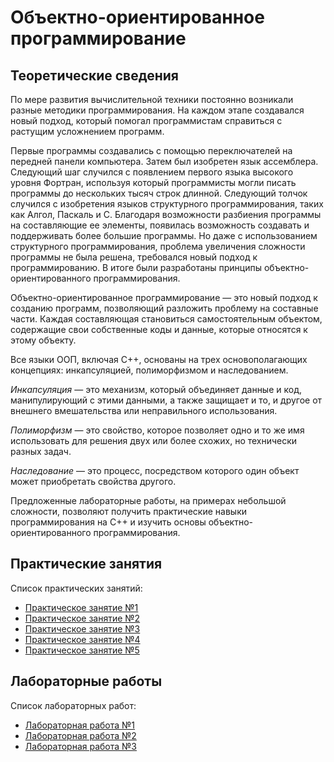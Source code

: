 # Объектно-ориентированное программирование

## Теоретические сведения

По мере развития вычислительной техники постоянно возникали разные методики программирования. На каждом этапе создавался новый подход, который помогал программистам справиться с растущим усложнением программ.

Первые программы создавались с помощью переключателей на передней панели компьютера. Затем был изобретен язык ассемблера. Следующий шаг случился с появлением первого языка высокого уровня Фортран, используя который программисты могли писать программы до нескольких тысяч строк длинной. Следующий толчок случился с изобретения языков структурного программирования, таких как Алгол, Паскаль и С. Благодаря возможности разбиения программы на составляющие ее элементы, появилась возможность создавать и поддерживать более большие программы. Но даже с использованием структурного программирования, проблема увеличения сложности программы не была решена, требовался новый подход к программированию. В итоге были разработаны принципы объектно-ориентированного программирования.

Объектно-ориентированное программирование — это новый подход к созданию программ, позволяющий разложить проблему на составные части. Каждая составляющая становиться самостоятельным объектом, содержащие свои собственные коды и данные, которые относятся к этому объекту.

Все языки ООП, включая С++, основаны на трех основополагающих концепциях: инкапсуляцией, полиморфизмом и наследованием.

*Инкапсуляция* — это механизм, который объединяет данные и код, манипулирующий с этими данными, а также защищает и то, и другое от внешнего вмешательства или неправильного использования.

*Полиморфизм* — это свойство, которое позволяет одно и то же имя использовать для решения двух или более схожих, но технически разных задач.

*Наследование* — это процесс, посредством которого один объект может приобретать свойства другого.

Предложенные лабораторные работы, на примерах небольшой сложности, позволяют получить практические навыки программирования на С++ и изучить основы объектно-ориентированного программирования.

## Практические занятия

Список практических занятий:

- [Практическое занятие №1](https://github.com/Vladislav-Lyuminarskiy/OOP-course/blob/master/practice/lesson1/README.md)
- [Практическое занятие №2](https://github.com/Vladislav-Lyuminarskiy/OOP-course/blob/master/practice/lesson2/README.md)
- [Практическое занятие №3](https://github.com/Vladislav-Lyuminarskiy/OOP-course/blob/master/practice/lesson3/README.md)
- [Практическое занятие №4](https://github.com/Vladislav-Lyuminarskiy/OOP-course/blob/master/practice/lesson4/README.md)
- [Практическое занятие №5](https://github.com/Vladislav-Lyuminarskiy/OOP-course/blob/master/practice/lesson5/README.md)


## Лабораторные работы

Список лабораторных работ:

- [Лабораторная работа №1](https://github.com/Vladislav-Lyuminarskiy/OOP-course/blob/master/labs/lab1.md)
- [Лабораторная работа №2](https://github.com/Vladislav-Lyuminarskiy/OOP-course/blob/master/labs/lab2.md)
- [Лабораторная работа №3](https://github.com/Vladislav-Lyuminarskiy/OOP-course/blob/master/labs/lab3.md)
